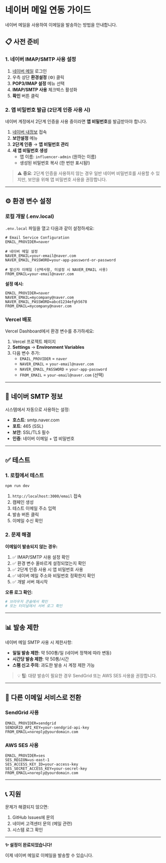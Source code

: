 # 네이버 메일 연동 가이드

네이버 메일을 사용하여 이메일을 발송하는 방법을 안내합니다.

## 📋 사전 준비

### 1. 네이버 IMAP/SMTP 사용 설정

1. [네이버 메일](https://mail.naver.com) 로그인
2. 우측 상단 **환경설정** (⚙️) 클릭
3. **POP3/IMAP 설정** 메뉴 선택
4. **IMAP/SMTP 사용** 체크박스 활성화
5. **확인** 버튼 클릭

### 2. 앱 비밀번호 발급 (2단계 인증 사용 시)

네이버 계정에서 2단계 인증을 사용 중이라면 **앱 비밀번호**를 발급받아야 합니다.

1. [네이버 내정보](https://nid.naver.com/user2/help/myInfo?menu=home) 접속
2. **보안설정** 메뉴
3. **2단계 인증** → **앱 비밀번호 관리**
4. **새 앱 비밀번호 생성**
   - 앱 이름: `influencer-admin` (원하는 이름)
   - 생성된 비밀번호 복사 (한 번만 표시됨!)

> ⚠️ **중요**: 2단계 인증을 사용하지 않는 경우 일반 네이버 비밀번호를 사용할 수 있지만, 보안을 위해 앱 비밀번호 사용을 권장합니다.

---

## ⚙️ 환경 변수 설정

### 로컬 개발 (.env.local)

`.env.local` 파일을 열고 다음과 같이 설정하세요:

```env
# Email Service Configuration
EMAIL_PROVIDER=naver

# 네이버 메일 설정
NAVER_EMAIL=your-email@naver.com
NAVER_EMAIL_PASSWORD=your-app-password-or-password

# 발신자 이메일 (선택사항, 미설정 시 NAVER_EMAIL 사용)
FROM_EMAIL=your-email@naver.com
```

**설정 예시:**
```env
EMAIL_PROVIDER=naver
NAVER_EMAIL=mycompany@naver.com
NAVER_EMAIL_PASSWORD=abcd1234efgh5678
FROM_EMAIL=mycompany@naver.com
```

### Vercel 배포

Vercel Dashboard에서 환경 변수를 추가하세요:

1. Vercel 프로젝트 페이지
2. **Settings** → **Environment Variables**
3. 다음 변수 추가:
   - `EMAIL_PROVIDER` = `naver`
   - `NAVER_EMAIL` = `your-email@naver.com`
   - `NAVER_EMAIL_PASSWORD` = `your-app-password`
   - `FROM_EMAIL` = `your-email@naver.com` (선택)

---

## 🔧 네이버 SMTP 정보

시스템에서 자동으로 사용하는 설정:

- **호스트**: smtp.naver.com
- **포트**: 465 (SSL)
- **보안**: SSL/TLS 필수
- **인증**: 네이버 이메일 + 앱 비밀번호

---

## ✅ 테스트

### 1. 로컬에서 테스트

```bash
npm run dev
```

1. `http://localhost:3000/email` 접속
2. 캠페인 생성
3. 테스트 이메일 주소 입력
4. 발송 버튼 클릭
5. 이메일 수신 확인

### 2. 문제 해결

**이메일이 발송되지 않는 경우:**

1. ✅ IMAP/SMTP 사용 설정 확인
2. ✅ 환경 변수 올바르게 설정되었는지 확인
3. ✅ 2단계 인증 사용 시 앱 비밀번호 사용
4. ✅ 네이버 메일 주소와 비밀번호 정확한지 확인
5. ✅ 개발 서버 재시작

**오류 로그 확인:**
```bash
# 브라우저 콘솔에서 확인
# 또는 터미널에서 서버 로그 확인
```

---

## 📊 발송 제한

네이버 메일 SMTP 사용 시 제한사항:

- **일일 발송 제한**: 약 500통/일 (네이버 정책에 따라 변동)
- **시간당 발송 제한**: 약 50통/시간
- **스팸 신고 주의**: 과도한 발송 시 계정 제한 가능

> 💡 **팁**: 대량 발송이 필요한 경우 SendGrid 또는 AWS SES 사용을 권장합니다.

---

## 🔄 다른 이메일 서비스로 전환

### SendGrid 사용

```env
EMAIL_PROVIDER=sendgrid
SENDGRID_API_KEY=your-sendgrid-api-key
FROM_EMAIL=noreply@yourdomain.com
```

### AWS SES 사용

```env
EMAIL_PROVIDER=ses
SES_REGION=us-east-1
SES_ACCESS_KEY_ID=your-access-key
SES_SECRET_ACCESS_KEY=your-secret-key
FROM_EMAIL=noreply@yourdomain.com
```

---

## 📞 지원

문제가 해결되지 않으면:
1. GitHub Issues에 문의
2. 네이버 고객센터 문의 (메일 관련)
3. 시스템 로그 확인

---

**✨ 설정이 완료되었습니다!**

이제 네이버 메일로 이메일을 발송할 수 있습니다.

